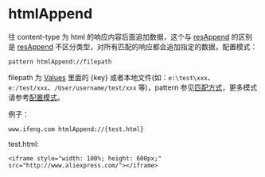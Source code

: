 # htmlAppend

往 content-type 为 html 的响应内容后面追加数据，这个与 [resAppend](#rules_resAppend) 的区别是 [resAppend](#rules_resAppend) 不区分类型，对所有匹配的响应都会追加指定的数据，配置模式：

	pattern htmlAppend://filepath

filepath 为 [Values](http://local.whistlejs.com/#values) 里面的 {key} 或者本地文件(如：`e:\test\xxx`、`e:/test/xxx`、`/User/username/test/xxx` 等)，pattern 参见[匹配方式](#pattern)，更多模式请参考[配置模式](#mode)。

例子：

	www.ifeng.com htmlAppend://{test.html}

test.html:

	<iframe style="width: 100%; height: 600px;" src="http://www.aliexpress.com/"></iframe>
